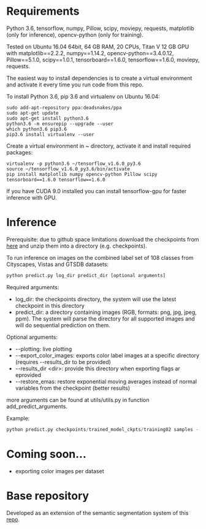 # Requirements
Python 3.6, tensorflow, numpy, Pillow, scipy, moviepy, requests, matplotlib (only for inference), opencv-python (only for training).

Tested on Ubuntu 16.04 64bit, 64 GB RAM, 20 CPUs, Titan V 12 GB GPU with
matplotlib==2.2.2,
numpy==1.14.2,
opencv-python==3.4.0.12,
Pillow==5.1.0,
scipy==1.0.1,
tensorboard==1.6.0,
tensorflow==1.6.0,
moviepy,
requests.

The easiest way to install dependencies is to create a virtual environment and activate it every time you run code from this repo.

To install Python 3.6, pip 3.6 and virtualenv on Ubuntu 16.04:
```shell
sudo add-apt-repository ppa:deadsnakes/ppa
sudo apt-get update
sudo apt-get install python3.6
python3.6 -m ensurepip --upgrade --user
which python3.6 pip3.6
pip3.6 install virtualenv --user
```

Create a virtual environment in ~ directory, activate it and install required packages:
```shell
virtualenv -p python3.6 ~/tensorflow_v1.6.0_py3.6
source ~/tensorflow_v1.6.0_py3.6/bin/activate
pip install matplotlib numpy opencv-python Pillow scipy tensorboard==1.6.0 tensorflow==1.6.0
```

If you have CUDA 9.0 installed you can install tensorflow-gpu for faster inference with GPU.

# Inference

Prerequisite: due to github space limitations download the checkpoints from [here](https://www.dropbox.com/s/rh9ahxvo72f4y2i/trained_model_ckpts.zip?dl=0) and unzip them into a directory (e.g. checkpoints).

To run inference on images on the combined label set of 108 classes from Cityscapes, Vistas and GTSDB datasets:
```python
python predict.py log_dir predict_dir [optional arguments]
```

Required arguments:
* log_dir: the checkpoints directory, the system will use the latest checkpoint in this directory
* predict_dir: a directory containing images (RGB, formats: png, jpg, jpeg, ppm). The system will parse the directory for all supported images and will do sequential prediction on them.

Optional arguments:
* --plotting: live plotting
* --export_color_images: exports color label images at a specific directory (requires --results_dir to be provided)
* --results_dir \<dir>: provide this directory when exporting flags ar eprovided
* --restore_emas: restore exponential moving averages instead of normal variables from the checkpoint (better results)

more arguments can be found at utils/utils.py in function add_predict_arguments.

Example:
```python
python predict.py checkpoints/trained_model_ckpts/training02 samples --restore_emas --plotting --export_color_images --results_dir samples/results
```

# Coming soon...
* exporting color images per dataset

# Base repository
Developed as an extension of the semantic segmentation system of this [repo](https://github.com/pmeletis/semantic-segmentation).

